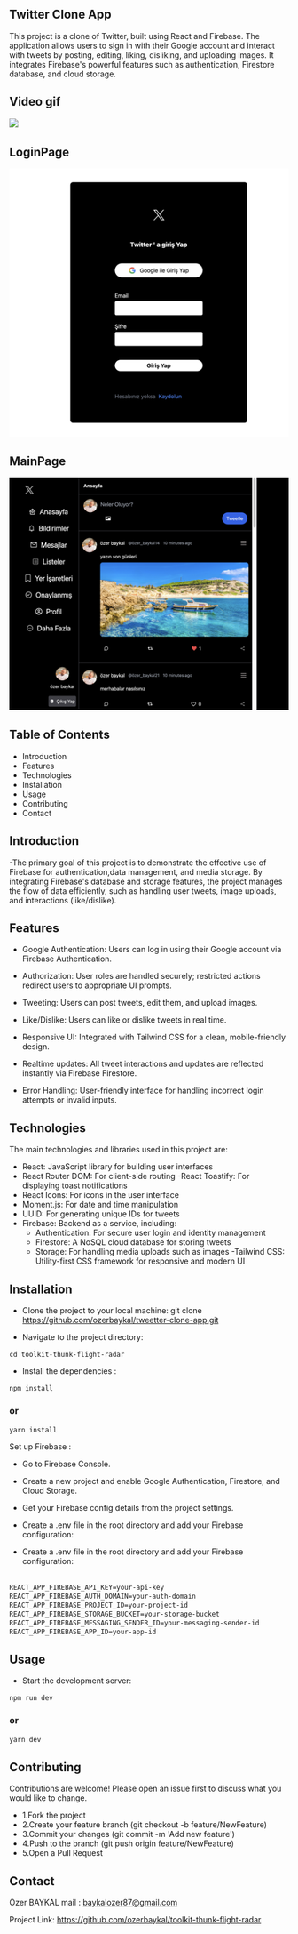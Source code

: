 

## Twitter Clone App


This project is a clone of Twitter, built using React and Firebase. The application allows users to sign in with their Google account and interact with tweets by posting, editing, liking, disliking, and uploading images. It integrates Firebase's powerful features such as authentication, Firestore database, and cloud storage.



<h2> Video gif</h2>

![](./public/images/twitter.gif)

<h2>LoginPage</h2>

![](./public/images/twitter1.png)

<h2>MainPage</h2>

![](./public/images/twitter2.png)



## Table of Contents


- Introduction
- Features
- Technologies
- Installation
- Usage
- Contributing
- Contact


## Introduction
-The primary goal of this project is to demonstrate the effective use of Firebase for authentication,data management, and media storage. 
By integrating Firebase's database and storage features, the project manages the flow of data efficiently, such as handling user tweets, image uploads, and interactions (like/dislike).




## Features
- Google Authentication: Users can log in using their Google account via Firebase Authentication.
- Authorization: User roles are handled securely; restricted actions redirect users to appropriate UI prompts.
- Tweeting: Users can post tweets, edit them, and upload images.
- Like/Dislike: Users can like or dislike tweets in real time.
- Responsive UI: Integrated with Tailwind CSS for a clean, mobile-friendly design.
- Realtime updates: All tweet interactions and updates are reflected instantly via Firebase Firestore.

- Error Handling: User-friendly interface for handling incorrect login attempts or invalid inputs.

## Technologies 
The main technologies and libraries used in this project are:

- React: JavaScript library for building user interfaces
- React Router DOM: For client-side routing
-React Toastify: For displaying toast notifications
- React Icons: For icons in the user interface
- Moment.js: For date and time manipulation
- UUID: For generating unique IDs for tweets
- Firebase: Backend as a service, including:
   - Authentication: For secure user login and identity management
   - Firestore: A NoSQL cloud database for storing tweets
   - Storage: For handling media uploads such as images
-Tailwind CSS: Utility-first CSS framework for responsive and modern UI




 ##  Installation 

-  Clone the project to your local machine:
git clone https://github.com/ozerbaykal/tweetter-clone-app.git

- Navigate to the project directory:
```
cd toolkit-thunk-flight-radar
```
-  Install the dependencies :
```
npm install
```
### or
 ```
 yarn install

```
Set up Firebase :
  - Go to Firebase Console.
  - Create a new project and enable Google Authentication, Firestore, and Cloud Storage.
  - Get your Firebase config details from the project settings.
  - Create a .env file in the root directory and add your Firebase configuration:

 -  Create a .env file in the root directory and add your Firebase configuration:
 
 ```
 
REACT_APP_FIREBASE_API_KEY=your-api-key
REACT_APP_FIREBASE_AUTH_DOMAIN=your-auth-domain
REACT_APP_FIREBASE_PROJECT_ID=your-project-id
REACT_APP_FIREBASE_STORAGE_BUCKET=your-storage-bucket
REACT_APP_FIREBASE_MESSAGING_SENDER_ID=your-messaging-sender-id
REACT_APP_FIREBASE_APP_ID=your-app-id

```

## Usage

- Start the development server:
```
npm run dev
```
### or
```
yarn dev
```

<h2>Contributing</h2>

Contributions are welcome! Please open an issue first to discuss what you would like to change.

- 1.Fork the project 
- 2.Create your feature branch (git checkout -b feature/NewFeature)
- 3.Commit your changes (git commit -m 'Add new feature')
- 4.Push to the branch (git push origin feature/NewFeature)
- 5.Open a Pull Request


<h2>Contact</h2>



Özer BAYKAL  mail : baykalozer87@gmail.com

Project Link: https://github.com/ozerbaykal/toolkit-thunk-flight-radar